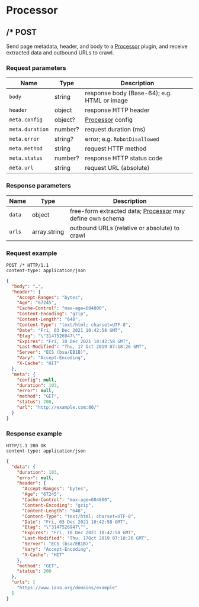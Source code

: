 # Processor

## /* POST

Send page metadata, header, and body to a [Processor](../Endpoints/Processor.md) plugin, and receive extracted data and outbound URLs to crawl.

### Request parameters

| Name            | Type    | Description                                   |
|-----------------|---------|-----------------------------------------------|
| `body`          | string  | response body (Base-64); e.g. HTML or image   |
| `header`        | object  | response HTTP header                          |
| `meta.config`   | object? | [Processor](../Endpoints/Processor.md) config |
| `meta.duration` | number? | request duration (ms)                         |
| `meta.error`    | string? | error; e.g. `RobotDisallowed`                 |
| `meta.method`   | string  | request HTTP method                           |
| `meta.status`   | number? | response HTTP status code                     |
| `meta.url`      | string  | request URL (absolute)                        |

### Response parameters

| Name   | Type         | Description                                                                            |
|--------|--------------|----------------------------------------------------------------------------------------|
| `data` | object       | free-form extracted data; [Processor](../Endpoints/Processor.md) may define own schema |
| `urls` | array.string | outbound URLs (relative or absolute) to crawl                                          |

### Request example

```http
POST /* HTTP/1.1
content-type: application/json
```

```json
{
  "body": "…",
  "header": {
    "Accept-Ranges": "bytes",
    "Age": "67245",
    "Cache-Control": "max-age=604800",
    "Content-Encoding": "gzip",
    "Content-Length": "648",
    "Content-Type": "text/html; charset=UTF-8",
    "Date": "Fri, 03 Dec 2021 10:42:58 GMT",
    "Etag": "\"3147526947\"",
    "Expires": "Fri, 10 Dec 2021 10:42:58 GMT",
    "Last-Modified": "Thu, 17 Oct 2019 07:18:26 GMT",
    "Server": "ECS (bsa/EB1B)",
    "Vary": "Accept-Encoding",
    "X-Cache": "HIT"
  },
  "meta": {
    "config": null,
    "duration": 103,
    "error": null,
    "method": "GET",
    "status": 200,
    "url": "http://example.com:80/"
  }
}
```

### Response example

```http
HTTP/1.1 200 OK
content-type: application/json
```

```json
{
  "data": {
    "duration": 103,
    "error": null,
    "header": {
      "Accept-Ranges": "bytes",
      "Age": "67245",
      "Cache-Control": "max-age=604800",
      "Content-Encoding": "gzip",
      "Content-Length": "648",
      "Content-Type": "text/html; charset=UTF-8",
      "Date": "Fri, 03 Dec 2021 10:42:58 GMT",
      "Etag": "\"3147526947\"",
      "Expires": "Fri, 10 Dec 2021 10:42:58 GMT",
      "Last-Modified": "Thu, 17Oct 2019 07:18:26 GMT",
      "Server": "ECS (bsa/EB1B)",
      "Vary": "Accept-Encoding",
      "X-Cache": "HIT"
    },
    "method": "GET",
    "status": 200
  },
  "urls": [
    "https://www.iana.org/domains/example"
  ]
}
```

